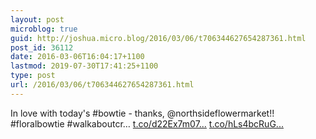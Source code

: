 ```yaml
---
layout: post
microblog: true
guid: http://joshua.micro.blog/2016/03/06/t706344627654287361.html
post_id: 36112
date: 2016-03-06T16:04:17+1100
lastmod: 2019-07-30T17:41:25+1100
type: post
url: /2016/03/06/t706344627654287361.html
---
```

In love with today's #bowtie - thanks, @northsideflowermarket!! #floralbowtie #walkaboutcr… [t.co/d22Ex7m07...](https://t.co/d22Ex7m070) [t.co/hLs4bcRuG...](https://t.co/hLs4bcRuGa)
